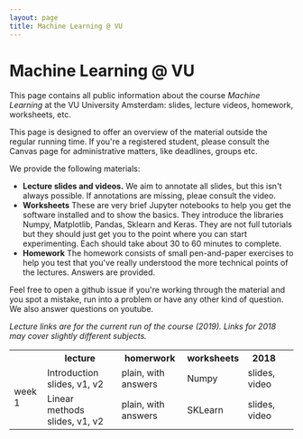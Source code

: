 ```yaml
---
layout: page
title: Machine Learning @ VU
---
```


# Machine Learning @ VU

This page contains all public information about the course _Machine Learning_ at the VU University Amsterdam: slides, lecture videos, homework, worksheets, etc. 

This page is designed to offer an overview of the material outside the regular running time. If you're a registered student, please consult the Canvas page for administrative matters, like deadlines, groups etc.

We provide the following materials:
  * **Lecture slides and videos.** We aim to annotate all slides, but this isn't always possible. If annotations are missing, pleae consult the video.
  * **Worksheets** These are very brief Jupyter notebooks to help you get the software installed and to show the basics. They introduce the libraries Numpy, Matplotlib, Pandas, Sklearn and Keras. They are not full tutorials but they should just get you to the point where you can start experimenting. Each should take about 30 to 60 minutes to complete.
  * **Homework** The homework consists of small pen-and-paper exercises to help you test that you've really understood the more technical points of the lectures. Answers are provided.
  
Feel free to open a github issue if you're working through the material and you spot a mistake, run into a problem or have any other kind of question. We also answer questions on youtube.
  
_Lecture links are for the current run of the course (2019). Links for 2018 may cover slightly different subjects._
<table>
  <tr>
    <th/>
    <th>lecture</th>
    <th>homerwork</th>
    <th>worksheets</th>
    <th>2018<th/>
  </tr>
  <tr>
    <td rowspan="2"> week 1</trd><td>Introduction slides, v1, v2 </td> <td>plain, with answers</td> <td>Numpy</td> <td>slides, video</td>
  </tr>
  <tr>
    <td> Linear methods slides, v1, v2 </trd><td>plain, with answers</td> <td>SKLearn</td> <td>slides, video</td>
  </tr>

</table>



